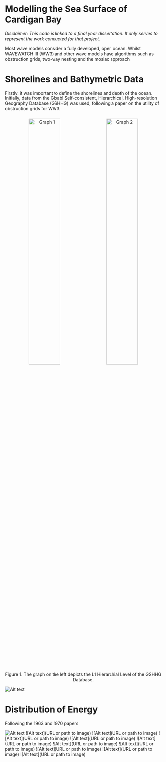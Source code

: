 # Modelling the Sea Surface of Cardigan Bay

*Disclaimer: This code is linked to a final year dissertation. It only serves to represent the work conducted for that project.*

Most wave models consider a fully developed, open ocean. Whilst WAVEWATCH III (WW3) and other wave models have algorithms such as obstruction grids, two-way nesting and the mosiac approach 

# Shorelines and Bathymetric Data

Firstly, it was important to define the shorelines and depth of the ocean. Initially, data from the Gloabl Self-consistent, Hierarchical, High-resolution Geography Database (GSHHG) was used, following a paper on the utility of obstruction grids for WW3.

<p align="center">
  <img src="https://github.com/BenChurchillUK/Final_Year_Dissertation/blob/main/Figures/GSHHG_Database.png" alt="Graph 1" width="45%" style="display: inline-block; margin: 10px;">
  <img src="https://github.com/BenChurchillUK/Final_Year_Dissertation/blob/main/Figures/GSHHG_Cardigan_Bay.png" alt="Graph 2" width="45%" style="display: inline-block; margin: 10px;">
</p>
<p align="center">Figure 1. The graph on the left depicts the L1 Hierarchial Level of the GSHHG Database.</p>

![Alt text](https://github.com/BenChurchillUK/Final_Year_Dissertation/blob/main/Figures/BathymetricMap.png)

# Distribution of Energy

Following the 1963 and 1970 papers

![Alt text](https://github.com/BenChurchillUK/Final_Year_Dissertation/blob/main/Figures/AverageSignificantWaveHeights.png)
![Alt text](URL or path to image)
![Alt text](URL or path to image)
![Alt text](URL or path to image)
![Alt text](URL or path to image)
![Alt text](URL or path to image)
![Alt text](URL or path to image)
![Alt text](URL or path to image)
![Alt text](URL or path to image)
![Alt text](URL or path to image)
![Alt text](URL or path to image)
